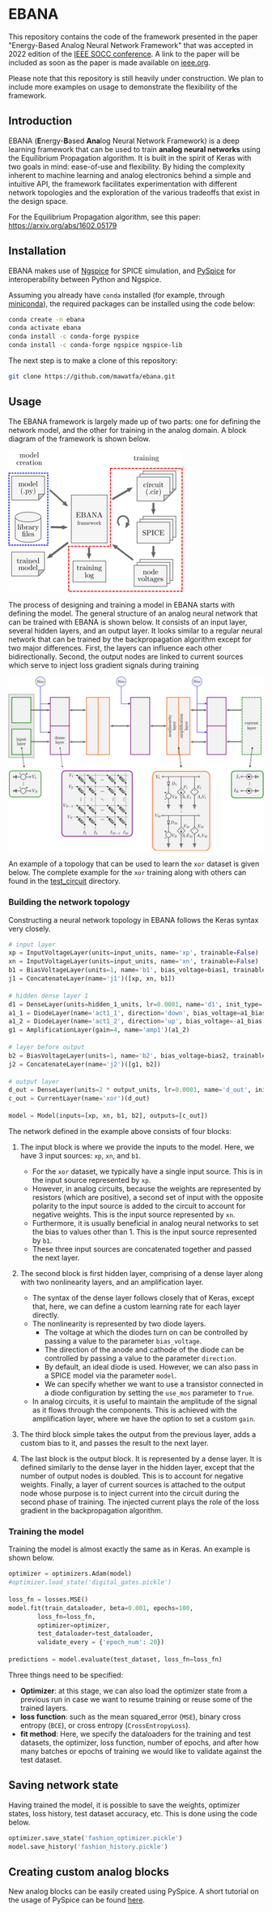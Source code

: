 # EBANA

This repository contains the code of the framework presented in the paper
"Energy-Based Analog Neural Network Framework" that was accepted in 2022
edition of the [IEEE SOCC conference](https://www.ieee-socc.org/). A link to
the paper will be included as soon as the paper is made available on
[ieee.org](https://ieeexplore.ieee.org).

Please note that this repository is still heavily under construction. We plan to
include more examples on usage to demonstrate the flexibility of the framework.

## Introduction

EBANA (**E**nergy-**B**ased **Ana**log Neural Network Framework) is a deep
learning framework that can be used to train **analog neural networks** using
the Equilibrium Propagation algorithm. It is built in the spirit of Keras with
two goals in mind: ease-of-use and flexibility. By hiding the complexity
inherent to machine learning and analog electronics behind a simple and
intuitive API, the framework facilitates experimentation with different network
topologies and the exploration of the various tradeoffs that exist in the
design space.

For the Equilibrium Propagation algorithm, see this paper: https://arxiv.org/abs/1602.05179

## Installation

EBANA makes use of [Ngspice](http://ngspice.sourceforge.net/) for SPICE
simulation, and [PySpice](https://pypi.org/project/PySpice) for
interoperability between Python and Ngspice.

Assuming you already have `conda`
installed (for example, through
[miniconda](https://docs.conda.io/en/latest/miniconda.html)), the required
packages can be installed using the code below:

```bash
conda create -n ebana
conda activate ebana
conda install -c conda-forge pyspice
conda install -c conda-forge ngspice ngspice-lib
```

The next step is to make a clone of this repository:

```bash
git clone https://github.com/mawatfa/ebana.git
```

## Usage

The EBANA framework is largely made up of two parts: one for defining the
network model, and the other for training in the analog domain. A block diagram
of the framework is shown below.

![block diagram](./media/framework.png)

The process of designing and training a model in EBANA starts with defining the
model. The general structure of an analog neural network that can be trained
with EBANA is shown below. It consists of an input layer, several hidden
layers, and an output layer. It looks similar to a regular neural network that
can be trained by the backpropagation algorithm except for two major
differences. First, the layers can influence each other bidirectionally.
Second, the output nodes are linked to current sources which serve to inject
loss gradient signals during training

![model block](./media/model_block.png)

An example of a topology that can be used to learn the `xor` dataset
is given below. The complete example for the `xor` training along with others
can found in the [test_circuit](./test_circuits) directory.

### Building the network topology

Constructing a neural network topology in EBANA follows the Keras syntax very
closely.

```python
# input layer
xp = InputVoltageLayer(units=input_units, name='xp', trainable=False)
xn = InputVoltageLayer(units=input_units, name='xn', trainable=False)
b1 = BiasVoltageLayer(units=1, name='b1', bias_voltage=bias1, trainable=False)
j1 = ConcatenateLayer(name='j1')([xp, xn, b1])

# hidden dense layer 1
d1 = DenseLayer(units=hidden_1_units, lr=0.0001, name='d1', init_type='glorot', trainable=True)(j1)
a1_1 = DiodeLayer(name='act1_1', direction='down', bias_voltage=a1_bias, trainable=False, use_mos=True, model=mos_model)(d1)
a1_2 = DiodeLayer(name='act1_2', direction='up', bias_voltage=-a1_bias, trainable=False, use_mos=True, model=mos_model)(a1_1)
g1 = AmplificationLayer(gain=4, name='amp1')(a1_2)

# layer before output
b2 = BiasVoltageLayer(units=1, name='b2', bias_voltage=bias2, trainable=False)
j2 = ConcatenateLayer(name='j2')([g1, b2])

# output layer
d_out = DenseLayer(units=2 * output_units, lr=0.0001, name='d_out', init_type='glorot', trainable=True)(j2)
c_out = CurrentLayer(name='xor')(d_out)

model = Model(inputs=[xp, xn, b1, b2], outputs=[c_out])
```

The network defined in the example above consists of four blocks:

1. The input block is where we provide the inputs to the model. Here, we have
   3 input sources: `xp`, `xn`, and `b1`.
   - For the `xor` dataset, we typically have a single input source. This is in
     the input source represented by `xp`.
   - However, in analog circuits, because the weights are represented by
     resistors (which are positive), a second set of input with the opposite
     polarity to the input source is added to the circuit to account for
     negative weights. This is the input source represented by `xn`.
   - Furthermore, it is usually beneficial in analog neural networks to set the
     bias to values other than 1. This is the input source represented by `b1`.
   - These three input sources are concatenated together and passed the next
     layer.

2. The second block is first hidden layer, comprising of a dense layer along
   with two nonlinearity layers, and an amplification layer.
   - The syntax of the dense layer follows closely that of Keras, except that,
     here, we can define a custom learning rate for each layer directly.
    - The nonlinearity is represented by two diode layers.
        - The voltage at which the diodes turn on can be controlled by passing
          a value to the parameter `bias_voltage`.
        - The direction of the anode and cathode of the diode can be controlled
          by passing a value to the parameter `direction`.
        - By default, an ideal diode is used. However, we can also pass in
          a SPICE model via the parameter `model`.
        - We can specify whether we want to use a transistor connected in
          a diode configuration by setting the `use_mos` parameter to `True`.
    - In analog circuits, it is useful to maintain the amplitude of the signal
      as it flows through the components. This is achieved with the
      amplification layer, where we have the option to set a custom `gain`.

3. The third block simple takes the output from the previous layer, adds
   a custom bias to it, and passes the result to the next layer.

4. The last block is the output block. It is represented by a dense layer. It
   is defined similarly to the dense layer in the hidden layer, except that the
   number of output nodes is doubled. This is to account for negative weights.
   Finally, a layer of current sources is attached to the output node whose
   purpose is to inject current into the circuit during the second phase of
   training. The injected current plays the role of the loss gradient in the
   backpropagation algorithm.

### Training the model

Training the model is almost exactly the same as in Keras. An example is shown
below.

```python
optimizer = optimizers.Adam(model)
#optimizer.load_state('digital_gates.pickle')

loss_fn = losses.MSE()
model.fit(train_dataloader, beta=0.001, epochs=100,
        loss_fn=loss_fn,
        optimizer=optimizer,
        test_dataloader=test_dataloader,
        validate_every = {'epoch_num': 20})

predictions = model.evaluate(test_dataset, loss_fn=loss_fn)
```

Three things need to be specified:

- **Optimizer**: at this stage, we can also load the optimizer state from
  a previous run in case we want to resume training or reuse some of the
  trained layers.
- **loss function**: such as the mean squared_error (`MSE`), binary cross
  entropy (`BCE`), or cross entropy (`CrossEntropyLoss`).
- **fit method**: Here, we specify the dataloaders for the training and test
  datasets, the optimizer, loss function, number of epochs, and after how many
  batches or epochs of training we would like to validate against the test
  dataset.

## Saving network state

Having trained the model, it is possible to save the weights, optimizer states,
loss history, test dataset accuracy, etc. This is done using the code below.

```python
optimizer.save_state('fashion_optimizer.pickle')
model.save_history('fashion_history.pickle')
```

## Creating custom analog blocks

New analog blocks can be easily created using PySpice. A short tutorial on the usage
of PySpice can be found [here](./docs/pyspice/PySpice.ipynb).
